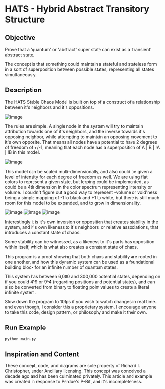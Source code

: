 # HATS - Hybrid Abstract Transitory Structure

## Objective 
Prove that a 'quantum' or 'abstract' super state can exist as a 'transient' abstract state.

The concept is that something could maintain a stateful and stateless form in a sort of superposition between possible states, representing all states simultaneously.

## Description
The HATS Stable Chaos Model is built on top of a construct of a relationship between it's neighbors and it's oppositions.

![image](https://github.com/alephpt/HATS/assets/87874714/70f12062-4cba-45ec-8c22-718742c881ad)

The rules are simple. A single node in the system will try to maintain attribution towards one of it's neighbors, and the inverse towards it's opposing neighbor, while attempting to maintain an opposing movement to it's own opposite. That means all nodes have a potential to have 2 degrees of freedom of +/-1, meaning that each node has a superposition of A | B | !A | !B in this model.

![image](https://github.com/alephpt/HATS/assets/87874714/1db6fdc9-057e-41a1-8212-747bf69b0edb)

This model can be scaled multi-dimensionally, and also could be given a level of intensity for each degree of freedom as well. We are using flat colors to represent a given state, but lerping could be implemented, as could be a 4th dimension in the color spectrum representing intensity or volume. I couldn't figure out a good way to represent -volume or void'ness being a simple mapping of -1 to black and +1 to white, but there is still much room for this model to be expanded, and to grow in dimensionality.

![image](https://github.com/alephpt/HATS/assets/87874714/52474074-1779-49d7-8d72-f0c840cc4f7c)
![image](https://github.com/alephpt/HATS/assets/87874714/f258792f-20cc-4cb9-8388-ba8eb582640e)
![image](https://github.com/alephpt/HATS/assets/87874714/912b984e-380b-4b63-b19a-b45a9848d140)


Interestingly it is it's own inversion or opposition that creates stability in the system, and it's own likeness to it's neighbors, or relative associations, that introduces a constant state of chaos.

Some stability can be witnessed, as a likeness to it's parts has opposition within itself, which is what also creates a constant state of chaos.

This program is a proof showing that both chaos and stability are rooted in one another, and how this dynamic system can be used as a foundational building block for an infinite number of quantum states. 

This system has between 6,000 and 300,000 potential states, depending on if you could 4^9 or 9^4 (regarding positions and potential states), and can also be converted from binary to floating point values to create a literal infinite system.

Slow down the program to 10fps if you wish to watch changes in real time.. and even though, I consider this a proprietary system, I encourage anyone to take this code, design pattern, or philosophy and make it their own.

## Run Example
`python main.py`

## Inspiration and Content
These concept, code, and diagrams are sole property of Richard I. Christopher, under Ancillary licensing. This concept was conceived a decade ago and has been culminated privately. This article and example was created in response to Perdue's P-Bit, and it's incompleteness. 
